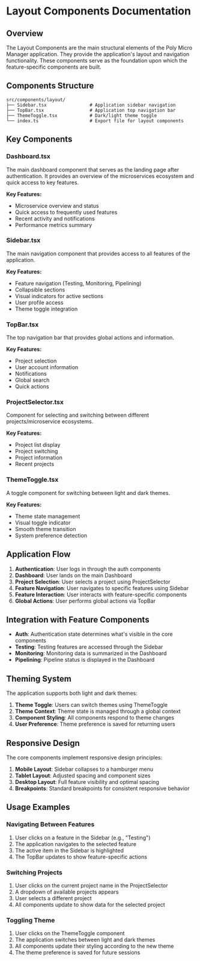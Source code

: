 # Layout Components Documentation

## Overview

The Layout Components are the main structural elements of the Poly Micro Manager application. They provide the application's layout and navigation functionality. These components serve as the foundation upon which the feature-specific components are built.

## Components Structure

```
src/components/layout/
├── Sidebar.tsx                # Application sidebar navigation
├── TopBar.tsx                 # Application top navigation bar
├── ThemeToggle.tsx            # Dark/light theme toggle
└── index.ts                   # Export file for layout components
```

## Key Components

### Dashboard.tsx

The main dashboard component that serves as the landing page after authentication. It provides an overview of the microservices ecosystem and quick access to key features.

**Key Features:**
- Microservice overview and status
- Quick access to frequently used features
- Recent activity and notifications
- Performance metrics summary

### Sidebar.tsx

The main navigation component that provides access to all features of the application.

**Key Features:**
- Feature navigation (Testing, Monitoring, Pipelining)
- Collapsible sections
- Visual indicators for active sections
- User profile access
- Theme toggle integration

### TopBar.tsx

The top navigation bar that provides global actions and information.

**Key Features:**
- Project selection
- User account information
- Notifications
- Global search
- Quick actions

### ProjectSelector.tsx

Component for selecting and switching between different projects/microservice ecosystems.

**Key Features:**
- Project list display
- Project switching
- Project information
- Recent projects

### ThemeToggle.tsx

A toggle component for switching between light and dark themes.

**Key Features:**
- Theme state management
- Visual toggle indicator
- Smooth theme transition
- System preference detection

## Application Flow

1. **Authentication**: User logs in through the auth components
2. **Dashboard**: User lands on the main Dashboard
3. **Project Selection**: User selects a project using ProjectSelector
4. **Feature Navigation**: User navigates to specific features using Sidebar
5. **Feature Interaction**: User interacts with feature-specific components
6. **Global Actions**: User performs global actions via TopBar

## Integration with Feature Components

- **Auth**: Authentication state determines what's visible in the core components
- **Testing**: Testing features are accessed through the Sidebar
- **Monitoring**: Monitoring data is summarized in the Dashboard
- **Pipelining**: Pipeline status is displayed in the Dashboard

## Theming System

The application supports both light and dark themes:

1. **Theme Toggle**: Users can switch themes using ThemeToggle
2. **Theme Context**: Theme state is managed through a global context
3. **Component Styling**: All components respond to theme changes
4. **User Preference**: Theme preference is saved for returning users

## Responsive Design

The core components implement responsive design principles:

1. **Mobile Layout**: Sidebar collapses to a hamburger menu
2. **Tablet Layout**: Adjusted spacing and component sizes
3. **Desktop Layout**: Full feature visibility and optimal spacing
4. **Breakpoints**: Standard breakpoints for consistent responsive behavior

## Usage Examples

### Navigating Between Features

1. User clicks on a feature in the Sidebar (e.g., "Testing")
2. The application navigates to the selected feature
3. The active item in the Sidebar is highlighted
4. The TopBar updates to show feature-specific actions

### Switching Projects

1. User clicks on the current project name in the ProjectSelector
2. A dropdown of available projects appears
3. User selects a different project
4. All components update to show data for the selected project

### Toggling Theme

1. User clicks on the ThemeToggle component
2. The application switches between light and dark themes
3. All components update their styling according to the new theme
4. The theme preference is saved for future sessions

